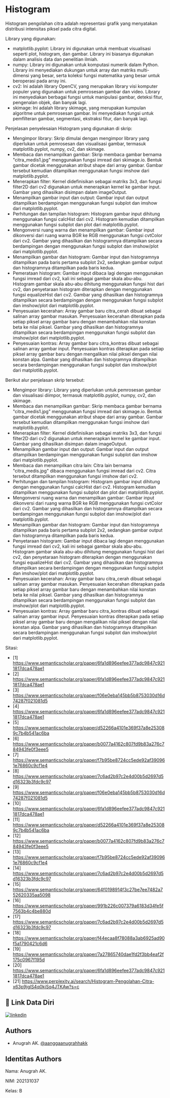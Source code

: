 
# Histogram

Histogram pengolahan citra adalah representasi grafik yang menyatakan distribusi intensitas piksel pada citra digital.

Library yang digunakan:

- matplotlib.pyplot: Library ini digunakan untuk membuat visualisasi seperti plot, histogram, dan gambar. Library ini biasanya digunakan dalam analisis data dan penelitian ilmiah.
- numpy: Library ini digunakan untuk komputasi numerik dalam Python. Library ini menyediakan dukungan untuk array dan matriks multi-dimensi yang besar, serta koleksi fungsi matematika yang besar untuk beroperasi pada array ini.
- cv2: Ini adalah library OpenCV, yang merupakan library visi komputer populer yang digunakan untuk pemrosesan gambar dan video. Library ini menyediakan berbagai fungsi untuk manipulasi gambar, deteksi fitur, pengenalan objek, dan banyak lagi.
- skimage: Ini adalah library skimage, yang merupakan kumpulan algoritme untuk pemrosesan gambar. Ini menyediakan fungsi untuk pemfilteran gambar, segmentasi, ekstraksi fitur, dan banyak lagi.

Penjelasan penyelesaian Histogram yang digunakan di skrip:

- Mengimpor library: Skrip dimulai dengan mengimpor library yang diperlukan untuk pemrosesan dan visualisasi gambar, termasuk matplotlib.pyplot, numpy, cv2, dan skimage.
- Membaca dan menampilkan gambar: Skrip membaca gambar bernama "citra_medis1.jpg" menggunakan fungsi imread dari skimage.io. Bentuk gambar dicetak menggunakan atribut shape dari array gambar. Gambar tersebut kemudian ditampilkan menggunakan fungsi imshow dari matplotlib.pyplot.
- Menerapkan filter: Kernel didefinisikan sebagai matriks 3x3, dan fungsi filter2D dari cv2 digunakan untuk menerapkan kernel ke gambar input. Gambar yang dihasilkan disimpan dalam imageOutput.
- Menampilkan gambar input dan output: Gambar input dan output ditampilkan berdampingan menggunakan fungsi subplot dan imshow dari matplotlib.pyplot.
- Perhitungan dan tampilan histogram: Histogram gambar input dihitung menggunakan fungsi calcHist dari cv2. Histogram kemudian ditampilkan menggunakan fungsi subplot dan plot dari matplotlib.pyplot.
- Mengonversi ruang warna dan menampilkan gambar: Gambar input dikonversi dari ruang warna BGR ke RGB menggunakan fungsi cvtColor dari cv2. Gambar yang dihasilkan dan histogramnya ditampilkan secara berdampingan dengan menggunakan fungsi subplot dan imshow/plot dari matplotlib.pyplot.
- Menampilkan gambar dan histogram: Gambar input dan histogramnya ditampilkan pada baris pertama subplot 2x2, sedangkan gambar output dan histogramnya ditampilkan pada baris kedua.
- Pemerataan histogram: Gambar input dibaca lagi dengan menggunakan fungsi imread dari cv2, kali ini sebagai gambar skala abu-abu. Histogram gambar skala abu-abu dihitung menggunakan fungsi hist dari cv2, dan penyetaraan histogram diterapkan dengan menggunakan fungsi equalizeHist dari cv2. Gambar yang dihasilkan dan histogramnya ditampilkan secara berdampingan dengan menggunakan fungsi subplot dan imshow/plot dari matplotlib.pyplot.
- Penyesuaian kecerahan: Array gambar baru citra_cerah dibuat sebagai salinan array gambar masukan. Penyesuaian kecerahan diterapkan pada setiap piksel array gambar baru dengan menambahkan nilai konstan beta ke nilai piksel. Gambar yang dihasilkan dan histogramnya ditampilkan secara berdampingan menggunakan fungsi subplot dan imshow/plot dari matplotlib.pyplot.
- Penyesuaian kontras: Array gambar baru citra_kontras dibuat sebagai salinan array gambar input. Penyesuaian kontras diterapkan pada setiap piksel array gambar baru dengan mengalikan nilai piksel dengan nilai konstan alpa. Gambar yang dihasilkan dan histogramnya ditampilkan secara berdampingan menggunakan fungsi subplot dan imshow/plot dari matplotlib.pyplot.

Berikut alur penjelasan skrip tersebut:

- Mengimpor library: Library yang diperlukan untuk pemrosesan gambar dan visualisasi diimpor, termasuk matplotlib.pyplot, numpy, cv2, dan skimage.
- Membaca dan menampilkan gambar: Skrip membaca gambar bernama "citra_medis1.jpg" menggunakan fungsi imread dari skimage.io. Bentuk gambar dicetak menggunakan atribut shape dari array gambar. Gambar tersebut kemudian ditampilkan menggunakan fungsi imshow dari matplotlib.pyplot.
- Menerapkan filter: Kernel didefinisikan sebagai matriks 3x3, dan fungsi filter2D dari cv2 digunakan untuk menerapkan kernel ke gambar input. Gambar yang dihasilkan disimpan dalam imageOutput.
- Menampilkan gambar input dan output: Gambar input dan output ditampilkan berdampingan menggunakan fungsi subplot dan imshow dari matplotlib.pyplot.
- Membaca dan menampilkan citra lain: Citra lain bernama "citra_medis.jpg" dibaca menggunakan fungsi imread dari cv2. Citra tersebut ditampilkan menggunakan fungsi imshow dari cv2.
- Perhitungan dan tampilan histogram: Histogram gambar input dihitung dengan menggunakan fungsi calcHist dari cv2. Histogram kemudian ditampilkan menggunakan fungsi subplot dan plot dari matplotlib.pyplot.
- Mengonversi ruang warna dan menampilkan gambar: Gambar input dikonversi dari ruang warna BGR ke RGB menggunakan fungsi cvtColor dari cv2. Gambar yang dihasilkan dan histogramnya ditampilkan secara berdampingan menggunakan fungsi subplot dan imshow/plot dari matplotlib.pyplot.
- Menampilkan gambar dan histogram: Gambar input dan histogramnya ditampilkan pada baris pertama subplot 2x2, sedangkan gambar output dan histogramnya ditampilkan pada baris kedua.
- Penyetaraan histogram: Gambar input dibaca lagi dengan menggunakan fungsi imread dari cv2, kali ini sebagai gambar skala abu-abu. Histogram gambar skala abu-abu dihitung menggunakan fungsi hist dari cv2, dan penyetaraan histogram diterapkan dengan menggunakan fungsi equalizeHist dari cv2. Gambar yang dihasilkan dan histogramnya ditampilkan secara berdampingan dengan menggunakan fungsi subplot dan imshow/plot dari matplotlib.pyplot.
- Penyesuaian kecerahan: Array gambar baru citra_cerah dibuat sebagai salinan array gambar masukan. Penyesuaian kecerahan diterapkan pada setiap piksel array gambar baru dengan menambahkan nilai konstan beta ke nilai piksel. Gambar yang dihasilkan dan histogramnya ditampilkan secara berdampingan menggunakan fungsi subplot dan imshow/plot dari matplotlib.pyplot.
- Penyesuaian kontras: Array gambar baru citra_kontras dibuat sebagai salinan array gambar input. Penyesuaian kontras diterapkan pada setiap piksel array gambar baru dengan mengalikan nilai piksel dengan nilai konstan alpa. Gambar yang dihasilkan dan histogramnya ditampilkan secara berdampingan menggunakan fungsi subplot dan imshow/plot dari matplotlib.pyplot.

Sitasi:
- [1] https://www.semanticscholar.org/paper/6fa1d896eefee377adc9847c9211817dca478ae1 
- [2] https://www.semanticscholar.org/paper/6fa1d896eefee377adc9847c9211817dca478ae1
- [3] https://www.semanticscholar.org/paper/f06e0eba145bb5b8753030d16d74287f021081d5
- [4] https://www.semanticscholar.org/paper/6fa1d896eefee377adc9847c9211817dca478ae1
- [5] https://www.semanticscholar.org/paper/d52266a4101e369f37a8e253089c7b4b541ac6ba
- [6] https://www.semanticscholar.org/paper/b0077a4162c807fd9b83a276c784943fe0f3eee5
- [7] https://www.semanticscholar.org/paper/f7b95be8724cc5ede92af390961e76860c9cf1e4
- [8] https://www.semanticscholar.org/paper/7c6ad2b97c2e4d00b5d2697d5d16323b3fdc9c97
- [9] https://www.semanticscholar.org/paper/f06e0eba145bb5b8753030d16d74287f021081d5
- [10] https://www.semanticscholar.org/paper/6fa1d896eefee377adc9847c9211817dca478ae1
- [11] https://www.semanticscholar.org/paper/d52266a4101e369f37a8e253089c7b4b541ac6ba
- [12] https://www.semanticscholar.org/paper/b0077a4162c807fd9b83a276c784943fe0f3eee5
- [13] https://www.semanticscholar.org/paper/f7b95be8724cc5ede92af390961e76860c9cf1e4
- [14] https://www.semanticscholar.org/paper/7c6ad2b97c2e4d00b5d2697d5d16323b3fdc9c97
- [15] https://www.semanticscholar.org/paper/64f0198914f3c27be7ee7482a752620335aa5098
- [16] https://www.semanticscholar.org/paper/991b226c007379a6183d34fe5f7563b4c4be880d
- [17] https://www.semanticscholar.org/paper/7c6ad2b97c2e4d00b5d2697d5d16323b3fdc9c97
- [18] https://www.semanticscholar.org/paper/f44ecaa8f78088a3ab6925ad90f5a1790421c6d6
- [19] https://www.semanticscholar.org/paper/7a27865740dae1fd2f3bb4eaf2f175c0967f195d
- [20] https://www.semanticscholar.org/paper/6fa1d896eefee377adc9847c9211817dca478ae1
- [21] https://www.perplexity.ai/search/Histogram-Pengolahan-Citra-x63p9jglS4q0kjSq4JTKAw?s=c 
## 🔗 Link Data Diri
[![linkedin](https://img.shields.io/badge/linkedin-0A66C2?style=for-the-badge&logo=linkedin&logoColor=white)](https://www.linkedin.com/in/anugrahak)

## Authors

- Anugrah AK. [@aanggaanugrahhakk](https://www.github.com/aanggaanugrahhakk)


## Identitas Authors

Nama: Anugrah AK.

NIM: 202131037

Kelas: B
